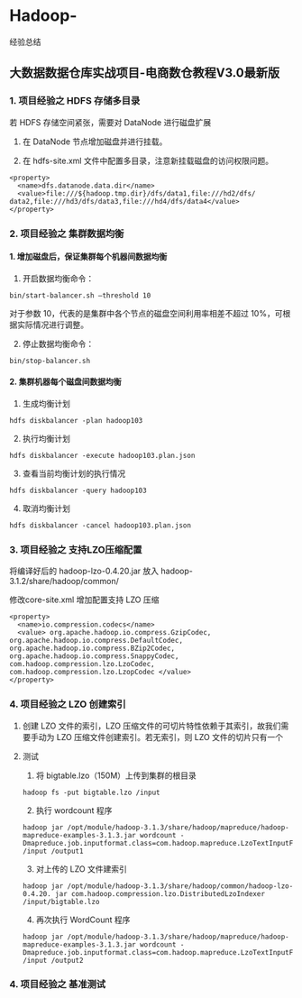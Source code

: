 # Hadoop-
经验总结

## 大数据数据仓库实战项目-电商数仓教程V3.0最新版

### 1. 项目经验之 HDFS 存储多目录
若 HDFS 存储空间紧张，需要对 DataNode 进行磁盘扩展
  1. 在 DataNode 节点增加磁盘并进行挂载。 

  2. 在 hdfs-site.xml 文件中配置多目录，注意新挂载磁盘的访问权限问题。 
```
<property>
  <name>dfs.datanode.data.dir</name>
  <value>file:///${hadoop.tmp.dir}/dfs/data1,file:///hd2/dfs/ data2,file:///hd3/dfs/data3,file:///hd4/dfs/data4</value>
</property>
```


### 2. 项目经验之 集群数据均衡
#### 1. 增加磁盘后，保证集群每个机器间数据均衡 
1. 开启数据均衡命令：
```
bin/start-balancer.sh –threshold 10 
```
对于参数 10，代表的是集群中各个节点的磁盘空间利用率相差不超过 10%，可根据实际情况进行调整。 

2. 停止数据均衡命令：
```
bin/stop-balancer.sh
```
 
#### 2. 集群机器每个磁盘间数据均衡
1. 生成均衡计划
```
hdfs diskbalancer -plan hadoop103
````

2. 执行均衡计划
```
hdfs diskbalancer -execute hadoop103.plan.json
```

3. 查看当前均衡计划的执行情况
```
hdfs diskbalancer -query hadoop103
```

4. 取消均衡计划
```
hdfs diskbalancer -cancel hadoop103.plan.json
```


### 3. 项目经验之 支持LZO压缩配置
将编译好后的 hadoop-lzo-0.4.20.jar 放入 hadoop-3.1.2/share/hadoop/common/

修改core-site.xml 增加配置支持 LZO 压缩
```
<property>
  <name>io.compression.codecs</name>
  <value> org.apache.hadoop.io.compress.GzipCodec, org.apache.hadoop.io.compress.DefaultCodec, org.apache.hadoop.io.compress.BZip2Codec, org.apache.hadoop.io.compress.SnappyCodec, com.hadoop.compression.lzo.LzoCodec, com.hadoop.compression.lzo.LzopCodec </value>
</property>
```


### 4. 项目经验之 LZO 创建索引
1. 创建 LZO 文件的索引，LZO 压缩文件的可切片特性依赖于其索引，故我们需要手动为 LZO 压缩文件创建索引。若无索引，则 LZO 文件的切片只有一个
2. 测试
   1. 将 bigtable.lzo（150M）上传到集群的根目录
    ```
    hadoop fs -put bigtable.lzo /input
    ```
   2. 执行 wordcount 程序
    ```
    hadoop jar /opt/module/hadoop-3.1.3/share/hadoop/mapreduce/hadoop-mapreduce-examples-3.1.3.jar wordcount -Dmapreduce.job.inputformat.class=com.hadoop.mapreduce.LzoTextInputFormat /input /output1
    ```
    
    
   3. 对上传的 LZO 文件建索引
    ```
    hadoop jar /opt/module/hadoop-3.1.3/share/hadoop/common/hadoop-lzo-0.4.20. jar com.hadoop.compression.lzo.DistributedLzoIndexer /input/bigtable.lzo
    ```
   4. 再次执行 WordCount 程序
    ```
    hadoop jar /opt/module/hadoop-3.1.3/share/hadoop/mapreduce/hadoop-mapreduce-examples-3.1.3.jar wordcount -Dmapreduce.job.inputformat.class=com.hadoop.mapreduce.LzoTextInputFormat /input /output2
    ```


### 4. 项目经验之 基准测试



